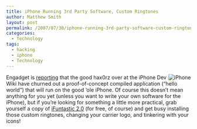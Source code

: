 ```yaml
---
title: iPhone Running 3rd Party Software, Custom Ringtones
author: Matthew Smith
layout: post
permalink: /2007/07/30/iphone-running-3rd-party-software-custom-ringtones
categories:
  - Technology
tags:
  - hacking
  - iphone
  - Technology
---
```

<img src="http://archive.digivation.net/wp-content/uploads/2007/06/iphone.jpg" alt="iPhone" align="right" />Engadget is [reporting][1] that the good hax0rz over at the iPhone Dev Wiki have churned out a proof-of-concept compiled application (&#8220;hello world&#8221;) that will run on the good &#8216;ole iPhone. Of course this doesn&#8217;t mean anything for you yet (unless you want to write your own software for the iPhone), but if you&#8217;re looking for something a little more practical, grab yourself a copy of [iFuntastic 2.0][2] (for free, of course) and get busy installing those custom ringtones, changing your carrier logo, and tinkering with your icons!

 [1]: http://www.engadget.com/2007/07/29/binaries-source-outed-for-first-3rd-party-iphone-app/
 [2]: http://www.iphonealley.com/news/ifuntastic-2-0-released-with-added-features